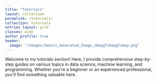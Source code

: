 ```yaml
---
title: "Tutorials"
layout: collection
permalink: /tutorials/
collection: tutorials
entries_layout: grid
classes: wide
author_profile: true
header:
  image: "/images/Gemini_Generated_Image_zbepgfzbepgfzbep.png"
---
```


Welcome to my tutorials section! Here, I provide comprehensive step-by-step guides on various topics in data science, machine learning, and programming. Whether you're a beginner or an experienced professional, you'll find something valuable here.
